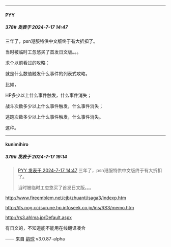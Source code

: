 ﻿
*****

####  PYY  
##### 378#       发表于 2024-7-17 14:47

三年了，psn港服特供中文版终于有大折扣了。

当时被临时工忽悠买了首发日文版。。。

求个以前看过的攻略：

就是什么数值触发什么事件的列表式攻略，

比如，

HP多少以上什么事件触发，什么事件消失；

战斗次数多少以上什么事件触发，什么事件消失；

逃跑次数多少以上什么事件触发，什么事件消失。

这种。


*****

####  kunimihiro  
##### 379#       发表于 2024-7-17 19:14

<blockquote><a href="httphttps://bbs.saraba1st.com/2b/forum.php?mod=redirect&amp;goto=findpost&amp;pid=65612877&amp;ptid=1864901" target="_blank">PYY 发表于 2024-7-17 14:47</a>
三年了，psn港服特供中文版终于有大折扣了。

当时被临时工忽悠买了首发日文版。。。</blockquote>
http://www.fireemblem.net/cjb/zhuanti/saga3/indexp.htm

http://ifs.nog.cc/surune.hp.infoseek.co.jp/ins/RS3/memo.htm

http://rs3.ahlma.jp/Default.aspx

有日文的，不知道能不能用在线翻译凑合

—— 来自 [鹅球](https://www.pgyer.com/xfPejhuq) v3.0.87-alpha

